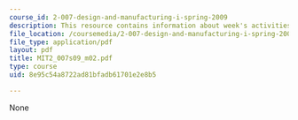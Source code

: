 ```yaml
---
course_id: 2-007-design-and-manufacturing-i-spring-2009
description: This resource contains information about week's activities and deliverables.
file_location: /coursemedia/2-007-design-and-manufacturing-i-spring-2009/8e95c54a8722ad81bfadb61701e2e8b5_MIT2_007s09_m02.pdf
file_type: application/pdf
layout: pdf
title: MIT2_007s09_m02.pdf
type: course
uid: 8e95c54a8722ad81bfadb61701e2e8b5

---
```

None